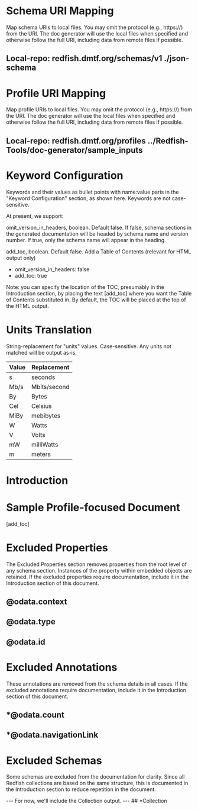 # Schema URI Mapping

Map schema URIs to local files. You may omit the protocol (e.g., https://) from the URI.
The doc generator will use the local files when specified and otherwise
follow the full URI, including data from remote files if possible.

## Local-repo: redfish.dmtf.org/schemas/v1 ./json-schema

# Profile URI Mapping

Map profile URIs to local files. You may omit the protocol (e.g., https://) from the URI.
The doc generator will use the local files when specified and otherwise
follow the full URI, including data from remote files if possible.

## Local-repo: redfish.dmtf.org/profiles ../Redfish-Tools/doc-generator/sample_inputs

# Keyword Configuration

Keywords and their values as bullet points with name:value paris in the "Keyword Configuration" section, as shown here. Keywords are not case-sensitive.

At present, we support:

omit_version_in_headers, boolean. Default false. If false, schema sections in the generated documentation will be headed by schema name and version number. If true, only the schema name will appear in the heading.

add_toc, boolean. Default false. Add a Table of Contents (relevant for HTML output only)

- omit_version_in_headers: false
- add_toc: true

Note: you can specify the location of the TOC, presumably in the Introduction section, by placing the text [add_toc] where you want the Table of Contents substituted in. By default, the TOC will be placed at the top of the HTML output.

# Units Translation

String-replacement for "units" values. Case-sensitive. Any units not matched will be output as-is.

| Value            | Replacement      |
| ---------------- | ---------------- |
| s                | seconds          |
| Mb/s             | Mbits/second     |
| By               | Bytes            |
| Cel              | Celsius          |
| MiBy             | mebibytes        |
| W                | Watts            |
| V                | Volts            |
| mW               | milliWatts       |
| m                | meters           |




# Introduction

# Sample Profile-focused Document

[add_toc]

# Excluded Properties

The Excluded Properties section removes properties from the root level of any schema section.  Instances of the property within embedded objects are retained.  If the excluded properties require documentation, include it in the Introduction section of this document.

## @odata.context
## @odata.type
## @odata.id


# Excluded Annotations

These annotations are removed from the schema details in all cases.  If the excluded annotations require documentation, include it in the Introduction section of this document.

## *@odata.count
## *@odata.navigationLink

# Excluded Schemas

Some schemas are excluded from the documentation for clarity.  Since all Redfish collections are based on the same structure, this is documented in the Introduction section to reduce repetition in the document.

--- For now, we'll include the Collection output.
--- ## *Collection
